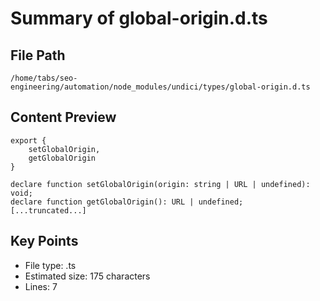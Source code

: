 # Summary of global-origin.d.ts
  
## File Path
`/home/tabs/seo-engineering/automation/node_modules/undici/types/global-origin.d.ts`

## Content Preview
```
export {
	setGlobalOrigin,
	getGlobalOrigin
}
  
declare function setGlobalOrigin(origin: string | URL | undefined): void;
declare function getGlobalOrigin(): URL | undefined;
[...truncated...]
```

## Key Points
- File type: .ts
- Estimated size: 175 characters
- Lines: 7
